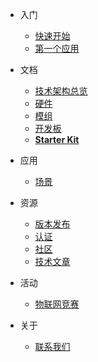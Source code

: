 - 入门
  - [快速开始](zh-cn/quickstart.md)
  - [第一个应用](zh-cn/helloworld.md)

- 文档
  - [技术架构总览](zh-cn/technical-overview.md)
  - [硬件](zh-cn/hardware.md)
  - [模组](zh-cn/modules.md)
  - [开发板](zh-cn/boards.md)
  - [**Starter Kit**](zh-cn/starterkit.md)

- 应用
  - [场景](zh-cn/scenario.md)

- 资源
  - [版本发布](zh-cn/release.md)
  - [认证](zh-cn/certification.md)
  - [社区](zh-cn/community.md)
  - [技术文章](zh-cn/articles.md)

- 活动
  - [物联网竞赛](zh-cn/activity-iot-contest.md)

- 关于
  - [联系我们](zh-cn/contact.md)

